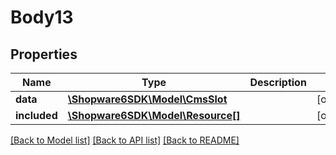# Body13

## Properties
Name | Type | Description | Notes
------------ | ------------- | ------------- | -------------
**data** | [**\Shopware6SDK\Model\CmsSlot**](CmsSlot.md) |  | [optional] 
**included** | [**\Shopware6SDK\Model\Resource[]**](Resource.md) |  | [optional] 

[[Back to Model list]](../../README.md#documentation-for-models) [[Back to API list]](../../README.md#documentation-for-api-endpoints) [[Back to README]](../../README.md)

